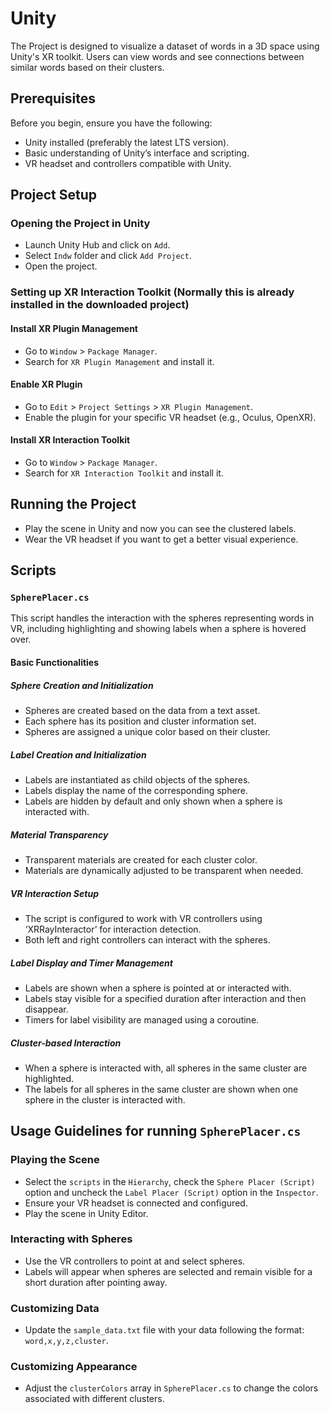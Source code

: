 # Unity

The Project is designed to visualize a dataset of words in a 3D space using Unity's XR toolkit. Users can view words and see connections between similar words based on their clusters.

## Prerequisites

Before you begin, ensure you have the following:

- Unity installed (preferably the latest LTS version).
- Basic understanding of Unity’s interface and scripting.
- VR headset and controllers compatible with Unity.

## Project Setup

### Opening the Project in Unity

- Launch Unity Hub and click on `Add`.
- Select `Indw` folder and click `Add Project`.
- Open the project.

### Setting up XR Interaction Toolkit (Normally this is already installed in the downloaded project)

#### Install XR Plugin Management

- Go to `Window` > `Package Manager`.
- Search for `XR Plugin Management` and install it.

#### Enable XR Plugin

- Go to `Edit` > `Project Settings` > `XR Plugin Management`.
- Enable the plugin for your specific VR headset (e.g., Oculus, OpenXR).

#### Install XR Interaction Toolkit

- Go to `Window` > `Package Manager`.
- Search for `XR Interaction Toolkit` and install it.

## Running the Project

- Play the scene in Unity and now you can see the clustered labels.
- Wear the VR headset if you want to get a better visual experience.

## Scripts

### `SpherePlacer.cs`

This script handles the interaction with the spheres representing words in VR, including highlighting and showing labels when a sphere is hovered over.

#### Basic Functionalities

##### Sphere Creation and Initialization

- Spheres are created based on the data from a text asset.
- Each sphere has its position and cluster information set.
- Spheres are assigned a unique color based on their cluster.

##### Label Creation and Initialization

- Labels are instantiated as child objects of the spheres.
- Labels display the name of the corresponding sphere.
- Labels are hidden by default and only shown when a sphere is interacted with.

##### Material Transparency

- Transparent materials are created for each cluster color.
- Materials are dynamically adjusted to be transparent when needed.

##### VR Interaction Setup

- The script is configured to work with VR controllers using ‘XRRayInteractor’ for interaction detection.
- Both left and right controllers can interact with the spheres.

##### Label Display and Timer Management

- Labels are shown when a sphere is pointed at or interacted with.
- Labels stay visible for a specified duration after interaction and then disappear.
- Timers for label visibility are managed using a coroutine.

##### Cluster-based Interaction

- When a sphere is interacted with, all spheres in the same cluster are highlighted.
- The labels for all spheres in the same cluster are shown when one sphere in the cluster is interacted with.

## Usage Guidelines for running `SpherePlacer.cs`

### Playing the Scene

- Select the `scripts` in the `Hierarchy`, check the `Sphere Placer (Script)` option and uncheck the `Label Placer (Script)` option in the `Inspector`.
- Ensure your VR headset is connected and configured.
- Play the scene in Unity Editor.

### Interacting with Spheres

- Use the VR controllers to point at and select spheres.
- Labels will appear when spheres are selected and remain visible for a short duration after pointing away.

### Customizing Data

- Update the `sample_data.txt` file with your data following the format: `word,x,y,z,cluster`.

### Customizing Appearance

- Adjust the `clusterColors` array in `SpherePlacer.cs` to change the colors associated with different clusters.
